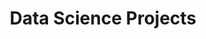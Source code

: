 ---
layout: archive
permalink: /projects/
title: "Data Science Projects"
author_profile: true
header:
	image: "/images/DataScience.png"
---